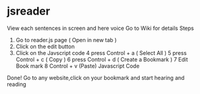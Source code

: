 # jsreader
View each sentences in screen and here voice Go to Wiki for details
Steps
1. Go to reader.js page ( Open in new tab )
2. Click on the edit button
3. Click on the Javscript code 
4 press Control + a ( Select All )
5 press Control + c ( Copy )
6 press Control + d ( Create a Bookmark )
7 Edit Book mark
8 Control + v (Paste) Javascript Code 

Done!
Go to any website,click on your bookmark and start hearing and reading





